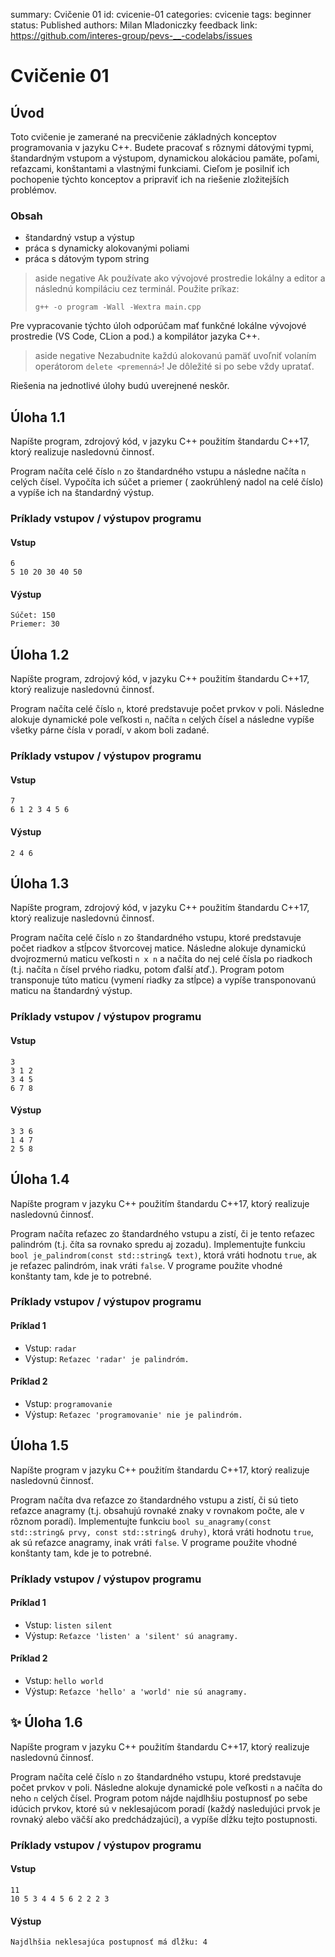 summary: Cvičenie 01
id: cvicenie-01
categories: cvicenie
tags: beginner
status: Published
authors: Milan Mladoniczky
feedback link: https://github.com/interes-group/pevs-__-codelabs/issues

# Cvičenie 01

<!-- ------------------------ -->

## Úvod

Toto cvičenie je zamerané na precvičenie základných konceptov programovania v jazyku C++. Budete pracovať s rôznymi
dátovými typmi, štandardným vstupom a výstupom, dynamickou alokáciou pamäte, poľami, reťazcami,
konštantami a vlastnými funkciami. Cieľom je posilniť ich pochopenie týchto konceptov a pripraviť ich na riešenie
zložitejších problémov.

### Obsah

- štandardný vstup a výstup
- práca s dynamicky alokovanými poliami
- práca s dátovým typom string

> aside negative
> Ak používate ako vývojové prostredie lokálny a editor a následnú kompiláciu cez terminál. Použite príkaz:
> ```shell
> g++ -o program -Wall -Wextra main.cpp
> ```

Pre vypracovanie týchto úloh odporúčam mať funkčné lokálne vývojové prostredie (VS Code, CLion a pod.) a kompilátor
jazyka C++.

> aside negative
> Nezabudnite každú alokovanú pamäť uvoľniť volaním operátorom `delete <premenná>`! Je dôležité si po sebe vždy
> upratať.

Riešenia na jednotlivé úlohy budú uverejnené neskôr.

<!-- ------------------------ -->

## Úloha 1.1

Napíšte program, zdrojový kód, v jazyku C++ použitím štandardu C++17, ktorý realizuje nasledovnú činnosť.

Program načíta celé číslo `n` zo štandardného vstupu a následne načíta `n` celých čísel. Vypočíta ich súčet a priemer (
zaokrúhlený nadol na celé číslo) a vypíše ich na štandardný výstup.

### Príklady vstupov / výstupov programu

#### Vstup

```text
6
5 10 20 30 40 50
```

#### Výstup

```text
Súčet: 150 
Priemer: 30
```

<!-- ------------------------ -->

## Úloha 1.2

Napíšte program, zdrojový kód, v jazyku C++ použitím štandardu C++17, ktorý realizuje nasledovnú činnosť.

Program načíta celé číslo `n`, ktoré predstavuje počet prvkov v poli. Následne alokuje dynamické pole veľkosti `n`,
načíta `n` celých čísel a následne vypíše všetky párne čísla v poradí, v akom boli zadané.

### Príklady vstupov / výstupov programu

#### Vstup

```text
7
6 1 2 3 4 5 6
```

#### Výstup

```text
2 4 6
```

<!-- ------------------------ -->

## Úloha 1.3

Napíšte program, zdrojový kód, v jazyku C++ použitím štandardu C++17, ktorý realizuje nasledovnú činnosť.

Program načíta celé číslo `n` zo štandardného vstupu, ktoré predstavuje počet riadkov a stĺpcov štvorcovej matice.
Následne alokuje dynamickú dvojrozmernú maticu veľkosti `n x n` a načíta do nej celé čísla po riadkoch (t.j. načíta `n`
čísel prvého riadku, potom ďalší atď.). Program potom transponuje túto maticu (vymení riadky za stĺpce) a vypíše
transponovanú maticu na štandardný výstup.

### Príklady vstupov / výstupov programu

#### Vstup

```text
3
3 1 2
3 4 5
6 7 8
```

#### Výstup

```text
3 3 6
1 4 7
2 5 8
```

<!-- ------------------------ -->

## Úloha 1.4

Napíšte program v jazyku C++ použitím štandardu C++17, ktorý realizuje nasledovnú činnosť.

Program načíta reťazec zo štandardného vstupu a zistí, či je tento reťazec palindróm (t.j. číta sa rovnako spredu aj
zozadu). Implementujte funkciu `bool je_palindrom(const std::string& text)`, ktorá vráti hodnotu `true`, ak je reťazec
palindróm, inak vráti `false`. V programe použite vhodné konštanty tam, kde je to potrebné.

### Príklady vstupov / výstupov programu

#### Príklad 1

- Vstup: `radar`
- Výstup: `Reťazec 'radar' je palindróm.`

#### Príklad 2

- Vstup: `programovanie`
- Výstup: `Reťazec 'programovanie' nie je palindróm.`

<!-- ------------------------ -->

## Úloha 1.5

Napíšte program v jazyku C++ použitím štandardu C++17, ktorý realizuje nasledovnú činnosť.

Program načíta dva reťazce zo štandardného vstupu a zistí, či sú tieto reťazce anagramy (t.j. obsahujú rovnaké znaky v
rovnakom počte, ale v rôznom poradí). Implementujte funkciu
`bool su_anagramy(const std::string& prvy, const std::string& druhy)`, ktorá vráti hodnotu `true`, ak sú reťazce
anagramy, inak vráti `false`. V programe použite vhodné konštanty tam, kde je to potrebné.

### Príklady vstupov / výstupov programu

#### Príklad 1

- Vstup: `listen silent`
- Výstup: `Reťazce 'listen' a 'silent' sú anagramy.`

#### Príklad 2

- Vstup: `hello world`
- Výstup: `Reťazce 'hello' a 'world' nie sú anagramy.`

## ✨ Úloha 1.6

Napíšte program v jazyku C++ použitím štandardu C++17, ktorý realizuje nasledovnú činnosť.

Program načíta celé číslo `n` zo štandardného vstupu, ktoré predstavuje počet prvkov v poli. Následne alokuje dynamické
pole veľkosti `n` a načíta do neho `n` celých čísel. Program potom nájde najdlhšiu postupnosť po sebe idúcich prvkov,
ktoré sú v neklesajúcom poradí (každý nasledujúci prvok je rovnaký alebo väčší ako predchádzajúci), a vypíše dĺžku tejto
postupnosti.

### Príklady vstupov / výstupov programu

#### Vstup

```text
11
10 5 3 4 4 5 6 2 2 2 3
```

#### Výstup

```text
Najdlhšia neklesajúca postupnosť má dĺžku: 4
```
